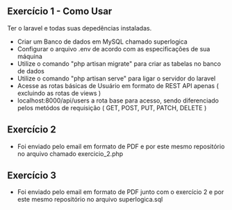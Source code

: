 ## Exercício 1 - Como Usar

Ter o laravel e todas suas depedências instaladas.

- Criar um Banco de dados em MySQL chamado superlogica
- Configurar o arquivo .env de acordo com as especificações de sua máquina
- Utilize o comando "php artisan migrate" para criar as tabelas no banco de dados
- Utilize o comando "php artisan serve" para ligar o servidor do laravel
- Acesse as rotas básicas de Usuário em formato de REST API apenas ( excluindo as rotas de views )
- localhost:8000/api/users a rota base para acesso, sendo diferenciado pelos metódos de requisição ( GET, POST, PUT, PATCH, DELETE )

## Exercício 2

- Foi enviado pelo email em formato de PDF e por este mesmo repositório no arquivo chamado exercicio_2.php

## Exercício 3

- Foi enviado pelo email em formato de PDF junto com o exercício 2 e por este mesmo repositório no arquivo superlogica.sql
